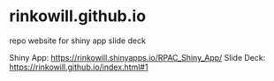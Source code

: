 # rinkowill.github.io
repo website for shiny app slide deck

Shiny App: https://rinkowill.shinyapps.io/RPAC_Shiny_App/
Slide Deck: https://rinkowill.github.io/index.html#1

